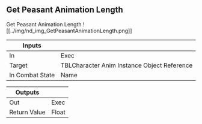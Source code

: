 ## Get Peasant Animation Length
Get Peasant Animation Length
![[../img/nd_img_GetPeasantAnimationLength.png]]

|Inputs||
|--|--|
| In | Exec |
| Target | TBLCharacter Anim Instance Object Reference |
| In Combat State | Name |

|Outputs||
|--|--|
| Out | Exec |
| Return Value | Float |
